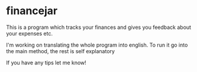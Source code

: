 # financejar
This is a program which tracks your finances and gives you feedback about your expenses etc.

I'm working on translating the whole program into english. 
To run it go into the main method, the rest is self explanatory

If you have any tips let me know!
